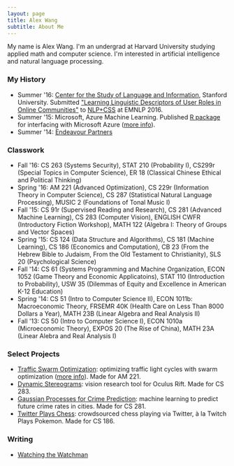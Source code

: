 ```yaml
---
layout: page
title: Alex Wang
subtitle: About Me
---
```


My name is Alex Wang. I'm an undergrad at Harvard University studying applied math and computer science. I'm interested in artificial intelligence and natural language processing.

### My History

- Summer '16: [Center for the Study of Language and Information](https://www-csli.stanford.edu/), Stanford University. Submitted ["Learning Linguistic Descriptors of User Roles in Online Communities"](http://www.aclweb.org/anthology/W/W16/W16-5610.pdf) to [NLP+CSS](https://sites.google.com/site/nlpandcss/nlpcss-at-emnlp-2016) at EMNLP 2016.
- Summer '15: Microsoft, Azure Machine Learning. Published [R package](https://cran.r-project.org/web/packages/AzureML/index.html) for interfacing with Microsoft Azure ([more info](http://blogs.technet.com/b/machinelearning/archive/2015/09/25/build-and-deploy-a-predictive-web-app-using-rstudio-and-azure-ml.aspx)).
- Summer '14: [Endeavour Partners](http://endeavourpartners.net/)

### Classwork

- Fall '16: CS 263 (Systems Security), STAT 210 (Probability I), CS299r (Special Topics in Computer Science), ER 18 (Classical Chinese Ethical and Political Thinking) 
- Spring '16: AM 221 (Advanced Optimization), CS 229r (Information Theory in Computer Science), CS 287 (Statistical Natural Language Processing), MUSIC 2 (Foundations of Tonal Music I)
- Fall '15: CS 91r (Supervised Reading and Research), CS 281 (Advanced Machine Learning), CS 283 (Computer Vision), ENGLISH CWFR (Introductory Fiction Workshop), MATH 122 (Algebra I: Theory of Groups and Vector Spaces)
- Spring '15: CS 124 (Data Structure and Algorithms), CS 181 (Machine Learning), CS 186 (Economics and Computation), CB 23 (From the Hebrew Bible to Judaism, From the Old Testament to Christianity), SLS 20 (Psychological Science)
- Fall '14: CS 61 (Systems Programming and Machine Organization, ECON 1052 (Game Theory and Economic Applicatoins), STAT 110 (Introduction to Probability), USW 35 (Dilemmas of Equity and Excellence in American K-12 Education)
- Spring '14: CS 51 (Intro to Computer Science II), ECON 1011b: Macroeconomic Theory, FRSEMR 40K (Health Care on Less Than 8000 Dollars a Year), MATH 23B (Linear Algebra and Real Analysis II)
- Fall '13: CS 50 (Intro to Computer Science I), ECON 1010a (Microeconomic Theory), EXPOS 20 (The Rise of China), MATH 23A (Linear Alebra and Real Analysis I)

### Select Projects

- [Traffic Swarm Optimization](https://github.com/W4ngatang/TrafficSwarmOptimization): optimizing traffic light cycles with swarm optimization ([more info](https://www.seas.harvard.edu/news/2016/06/ants-go-marching-on-to-optimize-traffic-lights)). Made for AM 221.
- [Dynamic Stereograms](https://github.com/W4ngatang/cs283-final-project): vision research tool for Oculus Rift. Made for CS 283.
- [Gaussian Processes for Crime Prediction](https://github.com/kandluis/crime-prediction): machine learning to predict future crime rates in cities. Made for CS 281.
- [Twitter Plays Chess](https://github.com/mgentili/TwitterPlaysChess"): crowdsourced chess playing via Twitter, &agrave; la Twitch Plays Pokemon. Made for CS 186. 

### Writing

- [Watching the Watchman](http://harvardpolitics.com/united-states/watching-watchman/)
